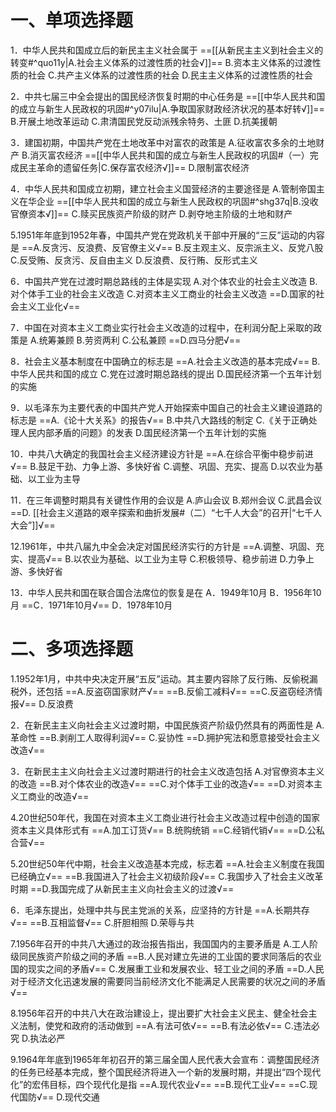 # 一、单项选择题
1．中华人民共和国成立后的新民主主义社会属于
==[[从新民主主义到社会主义的转变#^quo11y|A.社会主义体系的过渡性质的社会√]]==
B.资本主义体系的过渡性质的社会
C.共产主义体系的过渡性质的社会
D.民主主义体系的过渡性质的社会

2．中共七届三中全会提出的国民经济恢复时期的中心任务是
==[[中华人民共和国的成立与新生人民政权的巩固#^y07ilu|A.争取国家财政经济状况的基本好转√]]==
B.开展土地改革运动
C.肃清国民党反动派残余特务、土匪
D.抗美援朝

3．建国初期，中国共产党在土地改革中对富农的政策是
A.征收富农多余的土地财产
B.消灭富农经济
==[[中华人民共和国的成立与新生人民政权的巩固#（一）完成民主革命的遗留任务|C.保存富农经济√]]==
D.限制富农经济

4．中华人民共和国成立初期，建立社会主义国营经济的主要途径是
A.管制帝国主义在华企业
==[[中华人民共和国的成立与新生人民政权的巩固#^shg37q|B.没收官僚资本√]]==
C.赎买民族资产阶级的财产
D.剥夺地主阶级的土地和财产

5.1951年年底到1952年春，中国共产党在党政机关干部中开展的“三反”运动的内容是
==A.反贪污、反浪费、反官僚主义√==
B.反主观主义、反宗派主义、反党八股
C.反受贿、反贪污、反自由主义
D.反浪费、反行贿、反形式主义

6．中国共产党在过渡时期总路线的主体是实现
A.对个体农业的社会主义改造
B.对个体手工业的社会主义改造
C.对资本主义工商业的社会主义改造
==D.国家的社会主义工业化√==

7．中国在对资本主义工商业实行社会主义改造的过程中，在利润分配上采取的政策是
A.统筹兼顾
B.劳资两利
C.公私兼顾
==D.四马分肥√==

8．社会主义基本制度在中国确立的标志是
==A.社会主义改造的基本完成√==
B.中华人民共和国的成立
C.党在过渡时期总路线的提出
D.国民经济第一个五年计划的实施

9．以毛泽东为主要代表的中国共产党人开始探索中国自己的社会主义建设道路的标志是
==A.《论十大关系》的报告√==
B.中共八大路线的制定
C.《关于正确处理人民内部矛盾的问题》的发表
D.国民经济第一个五年计划的实施

10．中共八大确定的我国社会主义经济建设方针是
==A.在综合平衡中稳步前进√==
B.鼓足干劲、力争上游、多快好省
C.调整、巩固、充实、提高
D.以农业为基础、以工业为主导

11．在三年调整时期具有关键性作用的会议是
A.庐山会议
B.郑州会议
C.武昌会议
==D. [[社会主义道路的艰辛探索和曲折发展#（二）“七千人大会”的召开|“七千人大会”]]√==

12.1961年，中共八届九中全会决定对国民经济实行的方针是
==A.调整、巩固、充实、提高√==
B.以农业为基础、以工业为主导
C.积极领导、稳步前进
D.力争上游、多快好省

13．中华人民共和国在联合国合法席位的恢复是在
A．1949年10月
B．1956年10月
==C．1971年10月√==
D．1978年10月
# 二、多项选择题
1.1952年1月，中共中央决定开展“五反”运动。其主要内容除了反行贿、反偷税漏税外，还包括
==A.反盗窃国家财产√==
==B.反偷工减料√==
==C.反盗窃经济情报√==
D.反浪费

2．在新民主主义向社会主义过渡时期，中国民族资产阶级仍然具有的两面性是
A.革命性
==B.剥削工人取得利润√==
C.妥协性
==D.拥护宪法和愿意接受社会主义改造√==

3．在新民主主义向社会主义过渡时期进行的社会主义改造包括
A.对官僚资本主义的改造
==B.对个体农业的改造√==
==C.对个体手工业的改造√==
==D.对资本主义工商业的改造√==

4.20世纪50年代，我国在对资本主义工商业进行社会主义改造过程中创造的国家资本主义具体形式有
==A.加工订货√==
B.统购统销
==C.经销代销√==
==D.公私合营√==

5.20世纪50年代中期，社会主义改造基本完成，标志着
==A.社会主义制度在我国已经确立√==
==B.我国进入了社会主义初级阶段√==
C.我国步入了社会主义改革时期
==D.我国完成了从新民主主义向社会主义的过渡√==

6．毛泽东提出，处理中共与民主党派的关系，应坚持的方针是
==A.长期共存√==
==B.互相监督√==
C.肝胆相照
D.荣辱与共

7.1956年召开的中共八大通过的政治报告指出，我国国内的主要矛盾是
A.工人阶级同民族资产阶级之间的矛盾
==B.人民对建立先进的工业国的要求同落后的农业国的现实之间的矛盾√==
C.发展重工业和发展农业、轻工业之间的矛盾
==D.人民对于经济文化迅速发展的需要同当前经济文化不能满足人民需要的状况之间的矛盾√==

8.1956年召开的中共八大在政治建设上，提出要扩大社会主义民主、健全社会主义法制，使党和政府的活动做到
==A.有法可依√==
==B.有法必依√==
C.违法必究
D.执法必严

9.1964年年底到1965年年初召开的第三届全国人民代表大会宣布：调整国民经济的任务已经基本完成，整个国民经济将进入一个新的发展时期，并提出“四个现代化”的宏伟目标，四个现代化是指
==A.现代农业√==
==B.现代工业√==
==C.现代国防√==
D.现代交通 